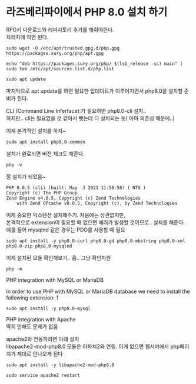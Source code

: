 # 라즈베리파이에서 PHP 8.0 설치 하기

RPG키 다운로드와 레퍼지토리 추가를 해줘야한다.  
차레차례 하면 된다.
```	
sudo wget -O /etc/apt/trusted.gpg.d/php.gpg https://packages.sury.org/php/apt.gpg

echo "deb https://packages.sury.org/php/ $(lsb_release -sc) main" | sudo tee /etc/apt/sources.list.d/php.list

sudo apt update
```
마지막으로 apt update를 하면 필요한 업데이트가 이루어지면서 php8.0을 설치할 준비가 된다.

CLI (Command Line Inferface):가 필요하면 php8.0-cli 설치..  
하지만.. cli는 필요없을 것 같아서 뺏는데 다 설치되는 듯( 아마 의존성 때문에..)  

이제 본격적인 설치를 하자~
```
sudo apt install php8.0-common
```

설치가 완료되면 버전 체크도 해준다.
```
php -v
```

잘 설치가 되었음~
```
PHP 8.0.5 (cli) (built: May  3 2021 11:58:58) ( NTS )
Copyright (c) The PHP Group
Zend Engine v4.0.5, Copyright (c) Zend Technologies
    with Zend OPcache v8.0.5, Copyright (c), by Zend Technologies
```

이제 중요한 익스텐션 설치해주기. 처음에는 상관없지만,   
본격적으로 extension이 필요할 때 없으면 에러가 발생할 것이므로.. 설치를 해준다.  
예를 들어 mysqlnd 같은 경우는 PDO를 사용할 때 필요
```
sudo apt install -y php8.0-curl php8.0-gd php8.0-mbstring php8.0-xml php8.0-zip php8.0-mysqlnd
```

이제 설치된 모듈 확인해보기.. 흠.. 그냥 확인차원
```
php -m
```


PHP integration with MySQL or MariaDB

In order to use PHP with MySQL or MariaDB database we need to install the following extension:
1
	
```
sudo apt install -y php8.0-mysql
```
PHP integration with Apache    
딱히 안해도 문제가 없음 

apache2와 연동하려면 아래 설치  
libapache2-mod-php8.0 모듈은 아파치2와 연동. 이게 없으면 웹서버에서 php페이지가 제대로 안나오게 된다
```
sudo apt install -y libapache2-mod-php8.0
```
```
sudo service apache2 restart
```
